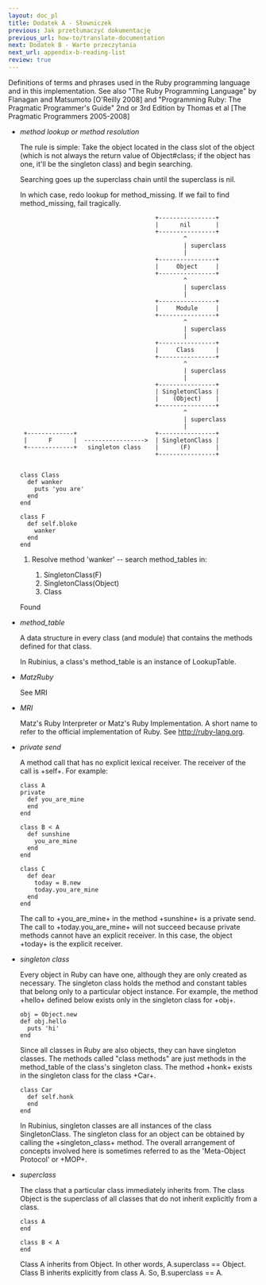 ```yaml
---
layout: doc_pl
title: Dodatek A - Słowniczek
previous: Jak przetłumaczyć dokumentację
previous_url: how-to/translate-documentation
next: Dodatek B - Warte przeczytania
next_url: appendix-b-reading-list
review: true
---
```


Definitions of terms and phrases used in the Ruby programming language and in
this implementation. See also "The Ruby Programming Language" by Flanagan and
Matsumoto [O'Reilly 2008] and "Programming Ruby: The Pragmatic Programmer's
Guide" 2nd or 3rd Edition by Thomas et al [The Pragmatic Programmers
2005-2008]


* _method lookup or method resolution_

  The rule is simple: Take the object located in the class slot of the object
  (which is not always the return value of Object#class; if the object has one,
  it'll be the singleton class) and begin searching.

  Searching goes up the superclass chain until the superclass is nil.

  In which case, redo lookup for method_missing. If we fail to find
  method_missing, fail tragically.

                                            +----------------+
                                            |      nil       |
                                            +----------------+
                                                    ^
                                                    | superclass
                                                    |
                                            +----------------+
                                            |     Object     |
                                            +----------------+
                                                    ^
                                                    | superclass
                                                    |
                                            +----------------+
                                            |     Module     |
                                            +----------------+
                                                    ^
                                                    | superclass
                                                    |
                                            +----------------+
                                            |     Class      |
                                            +----------------+
                                                    ^
                                                    | superclass
                                                    |
                                            +----------------+
                                            | SingletonClass |
                                            |    (Object)    |
                                            +----------------+
                                                    ^
                                                    | superclass
                                                    |
       +-------------+                      +----------------+
       |      F      |  ----------------->  | SingletonClass |
       +-------------+   singleton class    |      (F)       |
                                            +----------------+


      class Class
        def wanker
          puts 'you are'
        end
      end

      class F
        def self.bloke
          wanker
        end
      end

  1. Resolve method 'wanker' -- search method_tables in:

      1. SingletonClass(F)
      1. SingletonClass(Object)
      1. Class

  Found


* _method_table_

  A data structure in every class (and module) that contains the methods defined
  for that class.

  In Rubinius, a class's method_table is an instance of LookupTable.


* _MatzRuby_

  See MRI


* _MRI_

  Matz's Ruby Interpreter or Matz's Ruby Implementation. A short name to refer
  to the official implementation of Ruby. See <http://ruby-lang.org>.


* _private send_

  A method call that has no explicit lexical receiver. The receiver of the
  call is +self+. For example:

      class A
      private
        def you_are_mine
        end
      end

      class B < A
        def sunshine
          you_are_mine
        end
      end

      class C
        def dear
          today = B.new
          today.you_are_mine
        end
      end

  The call to +you_are_mine+ in the method +sunshine+ is a private send. The
  call to +today.you_are_mine+ will not succeed because private methods cannot
  have an explicit receiver. In this case, the object +today+ is the explicit
  receiver.


* _singleton class_

  Every object in Ruby can have one, although they are only created as
  necessary. The singleton class holds the method and constant tables that
  belong only to a particular object instance.  For example, the method
  +hello+ defined below exists only in the singleton class for +obj+.

      obj = Object.new
      def obj.hello
        puts 'hi'
      end

  Since all classes in Ruby are also objects, they can have singleton classes.
  The methods called "class methods" are just methods in the method_table of
  the class's singleton class. The method +honk+ exists in the singleton class
  for the class +Car+.

      class Car
        def self.honk
        end
      end

  In Rubinius, singleton classes are all instances of the class
  SingletonClass. The singleton class for an object can be obtained by calling
  the +singleton_class+ method.  The overall arrangement of concepts involved
  here is sometimes referred to as the 'Meta-Object Protocol' or +MOP+.


* _superclass_

  The class that a particular class immediately inherits from. The class Object
  is the superclass of all classes that do not inherit explicitly from a class.

      class A
      end

      class B < A
      end

  Class A inherits from Object. In other words, A.superclass == Object. Class B
  inherits explicitly from class A. So, B.superclass == A.
